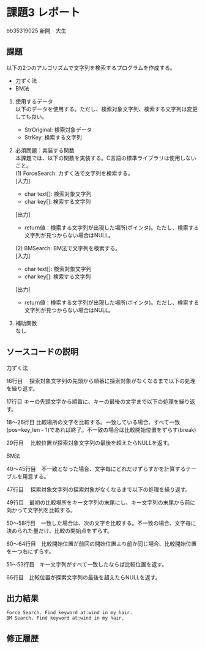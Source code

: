 # 課題3 レポート
bb35319025 新開　大生


## 課題  

以下の2つのアルゴリズムで文字列を検索するプログラムを作成する。  
- 力ずく法
- BM法

1. 使用するデータ  
以下のデータを使用する。ただし、検索対象文字列、検索する文字列は変更しても良い。  
    - StrOriginal: 検索対象データ
    - StrKey: 検索する文字列

2. 必須問題：実装する関数  
本課題では、以下の関数を実装する。C言語の標準ライブラリは使用しないこと。  
    (1) ForceSearch: 力ずく法で文字列を検索する。  
    [入力]  
    - char text[]: 検索対象文字列  
    - char key[]: 検索する文字列  

    [出力]  
    - return値：検索する文字列が出現した場所(ポインタ)。ただし、検索する文字列が見つからない場合はNULL。  

    (2) BMSearch: BM法で文字列を検索する。  
    [入力]  
    - char text[]: 検索対象文字列  
    - char key[]: 検索する文字列  
 
    [出力]  
    - return値：検索する文字列が出現した場所(ポインタ)。ただし、検索する文字列が見つからない場合はNULL。  

3. 補助関数  
なし

## ソースコードの説明
力ずく法

16行目　    探索対象文字列の先頭から順番に探索対象がなくなるまで以下の処理を繰り返す。

17行目      キーの先頭文字から順番に、キーの最後の文字まで以下の処理を繰り返す。

18～26行目  比較場所の文字を比較する。一致している場合、すべて一致(pos=key_len - 1)であれば終了。不一致の場合は比較開始位置をずらす(break)

29行目　    比較位置が探索対象文字列の最後を超えたらNULLを返す。

BM法

40～45行目　不一致となった場合、文字毎にどれだけずらすかを計算するテーブルを用意する。

47行目　    探索対象文字列の探索対象がなくなるまで以下の処理を繰り返す。

49行目　最初の比較場所をキー文字列の末尾にし、キー文字列の末尾から前に向かって文字列を比較する。

50～58行目　一致した場合は、次の文字を比較する。不一致の場合、文字毎に決められた量だけ、比較の開始点をずらす。

60～64行目　比較開始位置が前回の開始位置より前か同じ場合、比較開始位置を一つ右にずらす。

51～53行目　キー文字列がすべて一致したならば比較位置を返す。

66行目　比較位置が探索文字列の最後を超えたらNULLを返す。

## 出力結果

```
Force Search. Find keyword at:wind in my hair.
BM Search. Find keyword at:wind in my hair.
```

## 修正履歴

